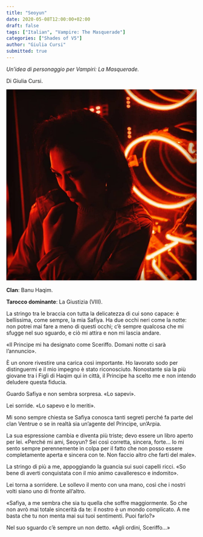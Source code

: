 ```yaml
---
title: "Seoyun"
date: 2020-05-08T12:00:00+02:00
draft: false
tags: ["Italian", "Vampire: The Masquerade"]
categories: ["Shades of V5"]
author: "Giulia Cursi"
submitted: true
---
```


*Un’idea di personaggio per Vampiri: La Masquerade.*

Di Giulia Cursi.

![Una foto di Seuoyun](seoyun-1024x1024.jpg "Una foto di Seyoun")


**Clan**: Banu Haqim.

**Tarocco dominante**: La Giustizia (VIII).

La stringo tra le braccia con tutta la delicatezza di cui sono capace: è bellissima, come sempre, la mia Safiya. Ha due occhi neri come la notte: non potrei mai fare a meno di questi occhi; c’è sempre qualcosa che mi sfugge nel suo sguardo, e ciò mi attira e non mi lascia andare.

«Il Principe mi ha designato come Sceriffo. Domani notte ci sarà l’annuncio».

È un onore rivestire una carica così importante. Ho lavorato sodo per distinguermi e il mio impegno è stato riconosciuto. Nonostante sia la più giovane tra i Figli di Haqim qui in città, il Principe ha scelto me e non intendo deludere questa fiducia.

Guardo Safiya e non sembra sorpresa. «Lo sapevi».

Lei sorride. «Lo sapevo e lo meriti».

Mi sono sempre chiesta se Safiya conosca tanti segreti perché fa parte del clan Ventrue o se in realtà sia un’agente del Principe, un’Arpia.

La sua espressione cambia e diventa più triste; devo essere un libro aperto per lei. «Perché mi ami, Seoyun? Sei così corretta, sincera, forte… Io mi sento sempre perennemente in colpa per il fatto che non posso essere completamente aperta e sincera con te. Non faccio altro che farti del male».

La stringo di più a me, appoggiando la guancia sui suoi capelli ricci. «So bene di averti conquistata con il mio animo cavalleresco e indomito».

Lei torna a sorridere. Le sollevo il mento con una mano, così che i nostri volti siano uno di fronte all’altro.

«Safiya, a me sembra che sia tu quella che soffre maggiormente. So che non avrò mai totale sincerità da te: il nostro è un mondo complicato. A me basta che tu non menta mai sui tuoi sentimenti. Puoi farlo?»

Nel suo sguardo c’è sempre un non detto. «Agli ordini, Sceriffo…»